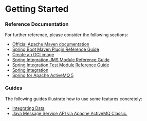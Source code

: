 # Getting Started

### Reference Documentation
For further reference, please consider the following sections:

* [Official Apache Maven documentation](https://maven.apache.org/guides/index.html)
* [Spring Boot Maven Plugin Reference Guide](https://docs.spring.io/spring-boot/docs/2.7.1/maven-plugin/reference/html/)
* [Create an OCI image](https://docs.spring.io/spring-boot/docs/2.7.1/maven-plugin/reference/html/#build-image)
* [Spring Integration JMS Module Reference Guide](https://docs.spring.io/spring-integration/reference/html/jms.html)
* [Spring Integration Test Module Reference Guide](https://docs.spring.io/spring-integration/reference/html/testing.html)
* [Spring Integration](https://docs.spring.io/spring-boot/docs/2.7.1/reference/htmlsingle/#messaging.spring-integration)
* [Spring for Apache ActiveMQ 5](https://docs.spring.io/spring-boot/docs/2.7.1/reference/htmlsingle/#messaging.jms.activemq)

### Guides
The following guides illustrate how to use some features concretely:

* [Integrating Data](https://spring.io/guides/gs/integration/)
* [Java Message Service API via Apache ActiveMQ Classic.](https://spring.io/guides/gs/messaging-jms/)

